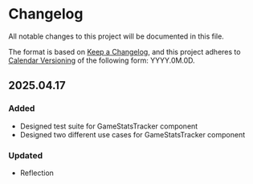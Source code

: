 # Changelog

All notable changes to this project will be documented in this file.

The format is based on [Keep a Changelog](https://keepachangelog.com/en/1.1.0/),
and this project adheres to [Calendar Versioning](https://calver.org/) of
the following form: YYYY.0M.0D.

## 2025.04.17

### Added

- Designed test suite for GameStatsTracker component
- Designed two different use cases for GameStatsTracker component

### Updated

- Reflection
